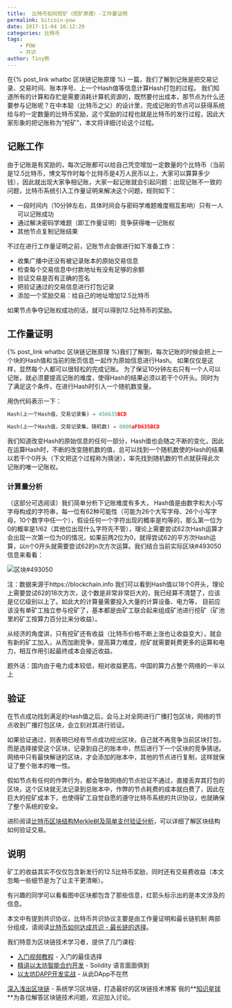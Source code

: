 ```yaml
---
title:  比特币如何挖矿（挖矿原理）-工作量证明
permalink: bitcoin-pow
date: 2017-11-04 16:12:29
categories: 比特币
tags:
    - POW
    - 共识
author: Tiny熊
---
```


在{% post_link whatbc 区块链记账原理 %} 一篇，我们了解到记账是把交易记录、交易时间、账本序号、上一个Hash值等信息计算Hash打包的过程。
我们知道所有的计算和存贮是需要消耗计算机资源的，既然要付出成本，那节点为什么还要参与记账呢？在中本聪（比特币之父）的设计里，完成记账的节点可以获得系统给与的一定数量的比特币奖励，这个奖励的过程也就是比特币的发行过程，因此大家形象的把记账称为“挖矿”，本文将详细讨论这个过程。

<!-- more -->

## 记账工作

由于记账是有奖励的，每次记账都可以给自己凭空增加一定数量的个比特币（当前是12.5比特币，博文写作时每个比特币是4万人民币以上，大家可以算算多少钱），因此就出现大家争相记账，大家一起记账就会引起问题：出现记账不一致的问题，比特币系统引入工作量证明来解决这个问题，规则如下：

* 一段时间内（10分钟左右，具体时间会与密码学难题难度相互影响）只有一人可以记账成功
* 通过解决密码学难题（即工作量证明）竞争获得唯一记账权
* 其他节点复制记账结果

不过在进行工作量证明之前，记账节点会做进行如下准备工作：
* 收集广播中还没有被记录账本的原始交易信息
* 检查每个交易信息中付款地址有没有足够的余额
* 验证交易是否有正确的签名
* 把验证通过的交易信息进行打包记录
* 添加一个奖励交易：给自己的地址增加12.5比特币

如果节点争夺记账权成功的话，就可以得到12.5比特币的奖励。

## 工作量证明
{% post_link whatbc 区块链记账原理 %}我们了解到，每次记账的时候会把上一个块的Hash值和当前的账页信息一起作为原始信息进行Hash。
如果仅仅是这样，显然每个人都可以很轻松的完成记账。
为了保证10分钟左右只有一个人可以记账，就必须要提高记账的难度，使得Hash的结果必须以若干个0开头。同时为了满足这个条件，在进行Hash时引入一个随机数变量。

用伪代码表示一下：


```python
Hash(上一个Hash值，交易记录集) = 456635BCD
```

```python
Hash(上一个Hash值，交易记录集，随机数) = 0000aFD635BCD
```

我们知道改变Hash的原始信息的任何一部分，Hash值也会随之不断的变化，因此在运算Hash时，不断的改变随机数的值，总可以找到一个随机数使的Hash的结果以若干个0开头（下文把这个过程称为猜谜），率先找到随机数的节点就获得此次记账的唯一记账权。

### 计算量分析
（这部分可选阅读）我们简单分析下记账难度有多大，
Hash值是由数字和大小写字母构成的字符串，每一位有62种可能性（可能为26个大写字母、26个小写字母，10个数字中任一个），假设任何一个字符出现的概率是均等的，那么第一位为0的概率是1/62（其他位出现什么字符先不管），理论上需要尝试62次Hash运算才会出现一次第一位为0的情况，如果前两2位为0，就得尝试62的平方次Hash运算，以n个0开头就需要尝试62的n次方次运算。我们结合当前实际区块#493050信息来看看：

![区块#493050](https://img.learnblockchain.cn/2017/block_info_493050.jpg!wl)

注：数据来源于https://blockchain.info
我们可以看到Hash值以18个0开头，理论上需要尝试62的18次方次，这个数是非常非常巨大的，我已经算不清楚了，应该是亿亿级别以上了。如此大的计算量需要投入大量的计算设备、电力等，
目前应该没有单矿工独立参与挖矿了，基本都是由矿工联合起来组成矿池进行挖矿（矿池里的矿工按算力百分比来分收益）。

从经济的角度讲，只有挖矿还有收益（比特币价格不断上涨也让收益变大），就会有新的矿工加入，从而加剧竞争，提高算力难度，挖矿就需要耗费更多的运算和电力，相互作用引起最终成本会接近收益。

题外话：国内由于电力成本较低，相对收益更高，中国的算力占整个网络的一半以上

## 验证

在节点成功找到满足的Hash值之后，会马上对全网进行广播打包区块，网络的节点收到广播打包区块，会立刻对其进行验证。

如果验证通过，则表明已经有节点成功挖出区块，自己就不再竞争当前区块打包，而是选择接受这个区块，记录到自己的账本中，然后进行下一个区块的竞争猜谜。
网络中只有最快解谜的区块，才会添加的账本中，其他的节点进行复制，这样就保证了整个账本的唯一性。

假如节点有任何的作弊行为，都会导致网络的节点验证不通过，直接丢弃其打包的区块，这个区块就无法记录到总账本中，作弊的节点耗费的成本就白费了，因此在巨大的挖矿成本下，也使得矿工自觉自愿的遵守比特币系统的共识协议，也就确保了整个系统的安全。

进阶阅读[比特币区块结构Merkle树及简单支付验证分析](https://xiaozhuanlan.com/topic/1402935768)，可以详细了解区块结构如何验证交易。

## 说明 

矿工的收益其实不仅仅包含新发行的12.5比特币奖励，同时还有交易费收益（本文忽略一些细节是为了让主干更清晰）。

有兴趣的同学可以看看图中区块都包含了那些信息，红箭头标示出的是本文涉及的信息。

本文中有提到共识协议，比特币共识协议主要是由工作量证明和最长链机制 两部分组成，请阅读[比特币如何达成共识 - 最长链的选择](https://xiaozhuanlan.com/topic/0298513746)。

我们特意为区块链技术学习者，提供了几门课程:
* [入门视频教程](https://ke.qq.com/course/318230) - 入门的最佳选择
* [精讲以太坊智能合约开发](https://ke.qq.com/course/326528) - Solidity 语言面面俱到
* [以太坊DAPP开发实战](https://ke.qq.com/course/335169) - 从此DApp不在然


[深入浅出区块链](https://learnblockchain.cn/) - 系统学习区块链，打造最好的区块链技术博客
我的**[知识星球](https://learnblockchain.cn/images/zsxq.png)**为各位解答区块链技术问题，欢迎加入讨论。


